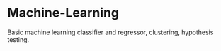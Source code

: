 # Machine-Learning
Basic machine learning classifier and regressor, clustering, hypothesis testing. 
